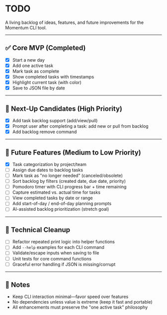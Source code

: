 # TODO

A living backlog of ideas, features, and future improvements for the Momentum CLI tool.

---

## ✅ Core MVP (Completed)

* [x] Start a new day
* [x] Add one active task
* [x] Mark task as complete
* [x] Show completed tasks with timestamps
* [x] Highlight current task (with color)
* [x] Save to JSON file by date

---

## 🧱 Next-Up Candidates (High Priority)

* [x] Add task backlog support (add/view/pull)
* [x] Prompt user after completing a task: add new or pull from backlog
* [x] Add backlog remove command

---

## 🧠 Future Features (Medium to Low Priority)

* [x] Task categorization by project/team
* [ ] Assign due dates to backlog tasks
* [ ] Mark task as "no longer needed" (canceled/obsolete)
* [ ] Sort backlog by filters (created date, due date, priority)
* [ ] Pomodoro timer with CLI progress bar + time remaining
* [ ] Capture estimated vs. actual time for tasks
* [ ] View completed tasks by date or range
* [ ] Add start-of-day / end-of-day planning prompts
* [ ] AI-assisted backlog prioritization (stretch goal)

---

## 🔧 Technical Cleanup

* [ ] Refactor repeated print logic into helper functions
* [ ] Add `--help` examples for each CLI command
* [ ] Validate/escape inputs when saving to file
* [ ] Unit tests for core command functions
* [ ] Graceful error handling if JSON is missing/corrupt

---

## 📝 Notes

* Keep CLI interaction minimal—favor speed over features
* No dependencies unless value is extreme (keep it fast and portable)
* All enhancements must preserve the "one active task" philosophy
